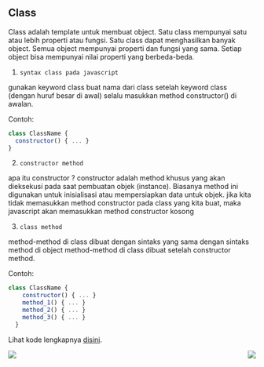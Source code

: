   ## Class

Class adalah template untuk membuat object. Satu class mempunyai satu atau lebih properti atau fungsi.
Satu class dapat menghasilkan banyak object. Semua object mempunyai properti dan fungsi yang sama.
Setiap object bisa mempunyai nilai properti yang berbeda-beda.

1. `syntax class pada javascript`

  gunakan keyword class
  buat nama dari class setelah keyword class (dengan huruf besar di awal)
  selalu masukkan method  constructor() di awalan.

Contoh:

```js
class ClassName {
  constructor() { ... }
}
```

2. `constructor method`

apa itu constructor ? 
    constructor adalah method khusus yang akan dieksekusi pada saat pembuatan objek (instance).
    Biasanya method ini digunakan untuk inisialisasi atau mempersiapkan data untuk objek.
    jika kita tidak memasukkan method constructor pada class yang kita buat, maka javascript akan memasukkan method constructor kosong

3. `class method`

method-method di class dibuat dengan sintaks yang sama dengan sintaks method di object
method-method di class dibuat setelah constructor method.

Contoh:

```js
class ClassName {
    constructor() { ... }
    method_1() { ... }
    method_2() { ... }
    method_3() { ... }
  }
```

Lihat kode lengkapnya [disini](classes.js).

[<img align="left" src="https://cdn.discordapp.com/attachments/696006258792333352/911046517970833428/Previous-prev.png" />](../012_object_manipulation)

[<img align="right" src="https://cdn.discordapp.com/attachments/696006258792333352/911046517756944414/Next-next.png" />](../014_strict_mode)